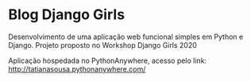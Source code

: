 # Blog Django Girls
Desenvolvimento de uma aplicação web funcional simples em Python e Django.
Projeto proposto no Workshop Django Girls 2020

Aplicação hospedada no PythonAnywhere, acesso pelo link:
http://tatianasousa.pythonanywhere.com/